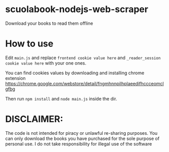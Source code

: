 # scuolabook-nodejs-web-scraper
Download your books to read them offline

# How to use

Edit `main.js` and replace `frontend cookie value here` and `_reader_session cookie value here` with your one ones.

You can find cookies values by downloading and installing chrome extension https://chrome.google.com/webstore/detail/fngmhnnpilhplaeedifhccceomclgfbg

Then run `npm install` and `node main.js` inside the dir.


# DISCLAIMER:
The code is not intended for piracy or unlawful re-sharing purposes. You can only download the books you have purchased for the sole purpose of personal use.
I do not take responsibility for illegal use of the software
